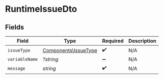 # RuntimeIssueDto


## Fields

| Field                                                        | Type                                                         | Required                                                     | Description                                                  |
| ------------------------------------------------------------ | ------------------------------------------------------------ | ------------------------------------------------------------ | ------------------------------------------------------------ |
| `issueType`                                                  | [Components\IssueType](../../Models/Components/IssueType.md) | :heavy_check_mark:                                           | N/A                                                          |
| `variableName`                                               | *?string*                                                    | :heavy_minus_sign:                                           | N/A                                                          |
| `message`                                                    | *string*                                                     | :heavy_check_mark:                                           | N/A                                                          |